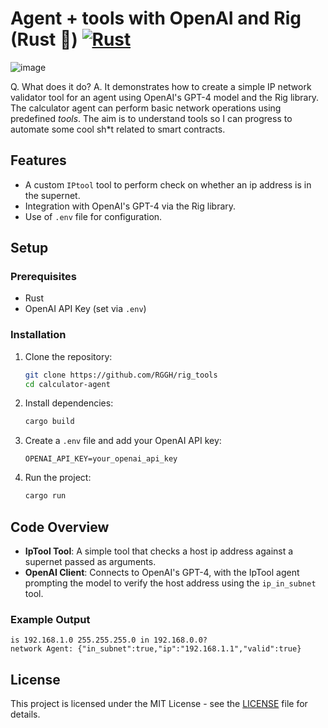 # Agent + tools with OpenAI and Rig (Rust 🦀) [![Rust](https://github.com/RGGH/rig_tools/actions/workflows/rust.yml/badge.svg)](https://github.com/RGGH/rig_tools/actions/workflows/rust.yml)

![image](https://github.com/user-attachments/assets/24713bc3-5512-43eb-9eb7-b9922a4c67b1)


Q. What does it do?
A. It demonstrates how to create a simple IP network validator tool for an agent using OpenAI's GPT-4 model and the Rig library. 
The calculator agent can perform basic network operations using predefined *tools*. 
The aim is to understand tools so I can progress to automate some cool sh*t related to smart contracts.

## Features
- A custom `IPtool` tool to perform check on whether an ip address is in the supernet.
- Integration with OpenAI's GPT-4 via the Rig library.
- Use of `.env` file for configuration.

## Setup

### Prerequisites
- Rust
- OpenAI API Key (set via `.env`)

### Installation
1. Clone the repository:
   ```bash
   git clone https://github.com/RGGH/rig_tools
   cd calculator-agent
   ```

2. Install dependencies:
   ```bash
   cargo build
   ```

3. Create a `.env` file and add your OpenAI API key:
   ```env
   OPENAI_API_KEY=your_openai_api_key
   ```

4. Run the project:
   ```bash
   cargo run
   ```

## Code Overview

- **IpTool Tool**: A simple tool that checks a host ip address against a supernet passed as arguments.
- **OpenAI Client**: Connects to OpenAI's GPT-4, with the IpTool agent prompting the model to verify the host address using the `ip_in_subnet` tool.

### Example Output
```text
is 192.168.1.0 255.255.255.0 in 192.168.0.0?
network Agent: {"in_subnet":true,"ip":"192.168.1.1","valid":true}
```

## License
This project is licensed under the MIT License - see the [LICENSE](LICENSE) file for details.

